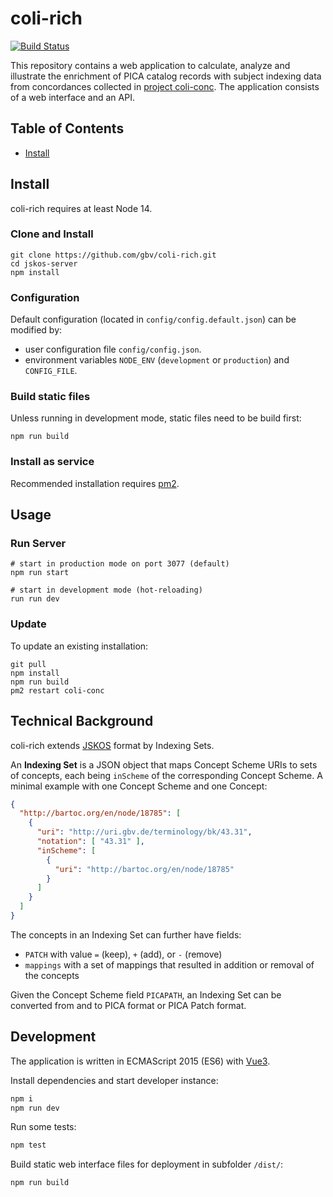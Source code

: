 # coli-rich

[![Build Status](https://travis-ci.org/gbv/coli-rich.svg?branch=master)](https://travis-ci.org/gbv/coli-rich)

This repository contains a web application to calculate, analyze and illustrate the enrichment of PICA catalog records with subject indexing data from concordances collected in [project coli-conc](https://coli-conc.gbv.de/). The application consists of a web interface and an API.

## Table of Contents

* [Install](#install)

## Install

coli-rich requires at least Node 14.

### Clone and Install

~~~
git clone https://github.com/gbv/coli-rich.git
cd jskos-server
npm install
~~~

### Configuration

Default configuration (located in `config/config.default.json`) can be modified by:

* user configuration file `config/config.json`.
* environment variables `NODE_ENV` (`development` or `production`) and `CONFIG_FILE`.

### Build static files

Unless running in development mode, static files need to be build first:

~~~
npm run build
~~~

### Install as service

Recommended installation requires [pm2](https://www.npmjs.com/package/pm2).

## Usage

### Run Server

~~~
# start in production mode on port 3077 (default)
npm run start

# start in development mode (hot-reloading)
run run dev
~~~

### Update

To update an existing installation:

~~~
git pull
npm install
npm run build
pm2 restart coli-conc
~~~

## Technical Background

coli-rich extends [JSKOS](https://gbv.github.io/jskos/) format by Indexing Sets.

An **Indexing Set** is a JSON object that maps Concept Scheme URIs to sets of concepts, each being `inScheme` of the corresponding Concept Scheme. A minimal example with one Concept Scheme and one Concept:

~~~json
{
  "http://bartoc.org/en/node/18785": [
    {
      "uri": "http://uri.gbv.de/terminology/bk/43.31",
      "notation": [ "43.31" ],
      "inScheme": [
        {
          "uri": "http://bartoc.org/en/node/18785"
        }
      ]
    }
  ]
}
~~~

The concepts in an Indexing Set can further have fields:

* `PATCH` with value `=` (keep), `+` (add), or `-` (remove)
* `mappings` with a set of mappings that resulted in addition or removal of the concepts

Given the Concept Scheme field `PICAPATH`, an Indexing Set can be converted from and to PICA format or PICA Patch format.

## Development

The application is written in ECMAScript 2015 (ES6) with [Vue3](https://v3.vuejs.org/).

Install dependencies and start developer instance:

~~~sh
npm i
npm run dev
~~~

Run some tests:

~~~sh
npm test
~~~

Build static web interface files for deployment in subfolder `/dist/`:

~~~sh
npm run build
~~~
